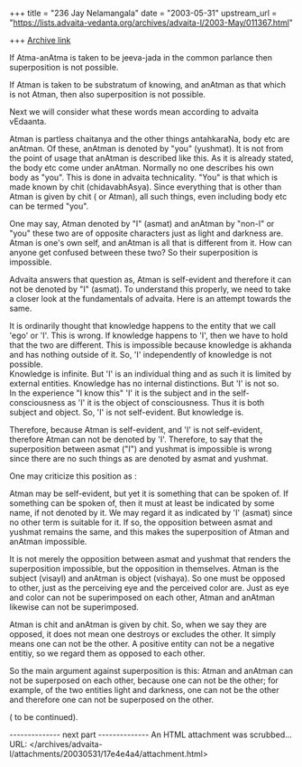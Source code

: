 +++
title = "236 Jay Nelamangala"
date = "2003-05-31"
upstream_url = "https://lists.advaita-vedanta.org/archives/advaita-l/2003-May/011367.html"

+++
[Archive link](https://lists.advaita-vedanta.org/archives/advaita-l/2003-May/011367.html)


If Atma-anAtma is taken to be jeeva-jada in the common parlance
then superposition is not possible.

If Atman is taken to be substratum of knowing,  and anAtman as that which
is not Atman,  then also superposition is not possible.

Next we will consider what these words mean according to advaita vEdaanta.

Atman is partless chaitanya and the other things antahkaraNa, body etc are
anAtman.  Of these,  anAtman is denoted by "you" (yushmat).  It is not
from the point of usage that anAtman is described like this.  As it is already
stated, the body etc come under anAtman.  Normally no one describes his
own body as "you".   This is done in advaita technicality.  "You" is that which
is made known by chit  (chidavabhAsya).   Since everything that is other than
Atman is given by chit ( or Atman),  all such things,  even including body etc
can be termed "you".

One may say,  Atman denoted by "I" (asmat) and anAtman by "non-I" or "you"
these two are of opposite characters just as light and darkness are.  Atman is
one's own self,  and anAtman is all that is different from it.  How can anyone
get confused between these two?  So their superposition is impossible.

Advaita answers that question as, Atman is self-evident and therefore it can not
be denoted by "I" (asmat).   To understand this properly,  we need to take a
closer look at the fundamentals of advaita.   Here is an attempt towards the same.

It is ordinarily thought that knowledge happens to the entity that we call 'ego' 
or 'I'.  This is wrong.  If knowledge happens to 'I',  then we have to hold that the
two are different.  This is impossible because knowledge is akhanda and has
nothing outside of it.  So,  'I' independently of knowledge is not possible.  
Knowledge is infinite.  But 'I' is an individual thing and as such it is limited by
external entities.  Knowledge has no internal distinctions.  But 'I' is not so.  
In the experience "I know this"  'I'  it is the subject and in the self-consciousness
as 'I' it is the object of consciousness.  Thus it is both subject and object.
So,  'I' is not self-evident.  But knowledge is.  

Therefore,  because Atman is self-evident,  and 'I' is not self-evident,
therefore Atman can not be denoted by 'I'.   Therefore,  to say that 
the superposition between asmat ("I") and yushmat is impossible is wrong
since there are no such things as are denoted by asmat and yushmat.

One may criticize this position as :

Atman may be self-evident,  but yet it is something that can be spoken of.
If something can be spoken of, then it must at least be indicated by some 
name, if not denoted by it.  We may regard it as indicated by 'I' (asmat)
since no other term is suitable for it.  If so,  the opposition between 
asmat and yushmat remains the same,  and this makes the superposition
of Atman and anAtman impossible.

It is not merely the opposition between asmat and yushmat that renders
the superposition impossible,  but the opposition in themselves.
Atman is the subject (visayI) and anAtman is object (vishaya).  So one
must be opposed to other, just as the perceiving eye and the perceived
color are.  Just as eye and color can not be superimposed on each other,
Atman and anAtman likewise can not be superimposed.

Atman is chit and anAtman is given by chit.  So, when we say they are
opposed,  it does not mean one destroys or excludes the other.  It simply
means one can not be the other.  A positive entity can not be a negative
entitiy,  so we regard them as opposed to each other.

So the main argument against superposition is this:  Atman and
anAtman can not be superposed on each other, because one can not be
the other;  for example,  of the two entities light and darkness, one can not
be the other and therefore one can not be superposed on the other.

( to be continued).

-------------- next part --------------
An HTML attachment was scrubbed...
URL: </archives/advaita-l/attachments/20030531/17e4e4a4/attachment.html>
